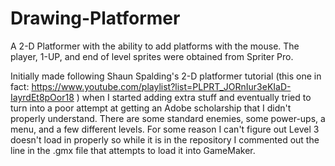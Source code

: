 # Drawing-Platformer
A 2-D Platformer with the ability to add platforms with the mouse.  The player, 1-UP, and end of level sprites were obtained from Spriter Pro.

Initially made following Shaun Spalding's 2-D platformer tutorial (this one in fact:  https://www.youtube.com/playlist?list=PLPRT_JORnIur3eKIaD-IayrdEt8pOor18 ) when I started adding extra stuff and eventually tried to turn into a poor attempt at getting an Adobe scholarship that I didn't properly understand.  There are some standard enemies, some power-ups, a menu, and a few different levels.  For some reason I can't figure out Level 3 doesn't load in properly so while it is in the repository I commented out the line in the .gmx file that attempts to load it into GameMaker.